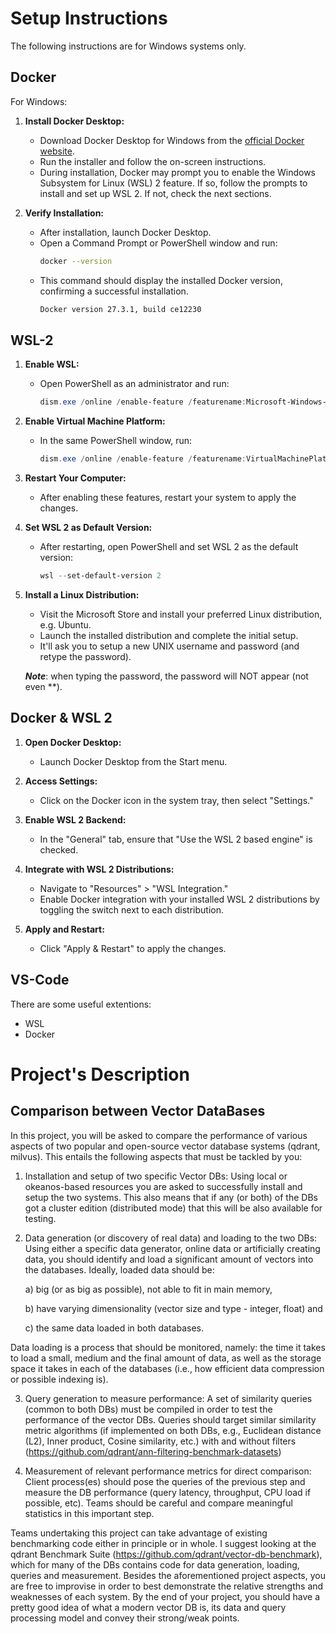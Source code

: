 # Setup Instructions
The following instructions are for Windows systems only.

## Docker 
For Windows:

1. **Install Docker Desktop:**
   - Download Docker Desktop for Windows from the [official Docker website](https://docs.docker.com/desktop/setup/install/windows-install/).
   - Run the installer and follow the on-screen instructions.
   - During installation, Docker may prompt you to enable the Windows Subsystem for Linux (WSL) 2 feature. If so, follow the prompts to install and set up WSL 2. If not, check the next sections. 

2. **Verify Installation:**
   - After installation, launch Docker Desktop.
   - Open a Command Prompt or PowerShell window and run:
        ```bash
        docker --version
        ```
   - This command should display the installed Docker version, confirming a successful installation.
        ```bash
        Docker version 27.3.1, build ce12230
        ```

## WSL-2

1. **Enable WSL:**
   - Open PowerShell as an administrator and run:
     ```powershell
     dism.exe /online /enable-feature /featurename:Microsoft-Windows-Subsystem-Linux /all /norestart
     ```

2. **Enable Virtual Machine Platform:**
   - In the same PowerShell window, run:
     ```powershell
     dism.exe /online /enable-feature /featurename:VirtualMachinePlatform /all /norestart
     ```

3. **Restart Your Computer:**
   - After enabling these features, restart your system to apply the changes.

4. **Set WSL 2 as Default Version:**
   - After restarting, open PowerShell and set WSL 2 as the default version:
     ```powershell
     wsl --set-default-version 2
     ```

5. **Install a Linux Distribution:**
   - Visit the Microsoft Store and install your preferred Linux distribution, e.g. Ubuntu.
   - Launch the installed distribution and complete the initial setup.
   - It'll ask you to setup a new UNIX username and password (and retype the password).

    ***Note***: when typing the password, the password will NOT appear (not even **).

## Docker & WSL 2

1. **Open Docker Desktop:**
   - Launch Docker Desktop from the Start menu.

2. **Access Settings:**
   - Click on the Docker icon in the system tray, then select "Settings."

3. **Enable WSL 2 Backend:**
   - In the "General" tab, ensure that "Use the WSL 2 based engine" is checked.

4. **Integrate with WSL 2 Distributions:**
   - Navigate to "Resources" > "WSL Integration."
   - Enable Docker integration with your installed WSL 2 distributions by toggling the switch next to each distribution.

5. **Apply and Restart:**
   - Click "Apply & Restart" to apply the changes.

## VS-Code
There are some useful extentions:
- WSL
- Docker

# Project's Description
## Comparison between Vector DataBases
In this project, you will be asked to compare the performance of various aspects of two popular and open-source vector database systems (qdrant, milvus). This entails the following aspects that must be tackled by you:

1) Installation and setup of two specific Vector DBs: Using local or okeanos-based resources you are asked to successfully install and setup the two systems. This also means that if any (or both) of the DBs got a cluster edition (distributed mode) that this will be also available for testing.

2) Data generation (or discovery of real data) and loading to the two DBs: Using either a specific data generator, online data or artificially creating data, you should identify and load a significant amount of vectors into the databases. Ideally, loaded data should be:

    a) big (or as big as possible), not able to fit in main memory,

    b) have varying dimensionality (vector size and type - integer, float) and 
    
    c) the same data loaded in both databases.

Data loading is a process that should be monitored, namely: the time it takes to load a small, medium and the final amount of data, as well as the storage space it takes in each of the databases (i.e., how efficient data compression or possible indexing is).

3) Query generation to measure performance: A set of similarity queries (common to both DBs) must be compiled in order to test the performance of the vector DBs. Queries should target similar similarity metric algorithms (if implemented on both DBs, e.g., Euclidean distance (L2), Inner product, Cosine similarity, etc.) with and without filters (https://github.com/qdrant/ann-filtering-benchmark-datasets)

4) Measurement of relevant performance metrics for direct comparison: Client process(es) should pose the queries of the previous step and measure the DB performance (query latency, throughput, CPU load if possible, etc). Teams should be careful and compare meaningful statistics in this important step.

Teams undertaking this project can take advantage of existing benchmarking code either in principle or in whole. I suggest looking at the qdrant Benchmark Suite (https://github.com/qdrant/vector-db-benchmark), which for many of the DBs contains code for data generation, loading, queries and measurement. Besides the aforementioned project aspects, you are free to improvise in order to best demonstrate the relative strengths and weaknesses of each system. By the end of your project, you should have a pretty good idea of what a modern vector DB is, its data and query processing model and convey their strong/weak points.